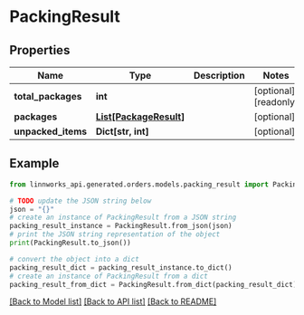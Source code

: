 # PackingResult


## Properties

Name | Type | Description | Notes
------------ | ------------- | ------------- | -------------
**total_packages** | **int** |  | [optional] [readonly] 
**packages** | [**List[PackageResult]**](PackageResult.md) |  | [optional] 
**unpacked_items** | **Dict[str, int]** |  | [optional] 

## Example

```python
from linnworks_api.generated.orders.models.packing_result import PackingResult

# TODO update the JSON string below
json = "{}"
# create an instance of PackingResult from a JSON string
packing_result_instance = PackingResult.from_json(json)
# print the JSON string representation of the object
print(PackingResult.to_json())

# convert the object into a dict
packing_result_dict = packing_result_instance.to_dict()
# create an instance of PackingResult from a dict
packing_result_from_dict = PackingResult.from_dict(packing_result_dict)
```
[[Back to Model list]](../README.md#documentation-for-models) [[Back to API list]](../README.md#documentation-for-api-endpoints) [[Back to README]](../README.md)


